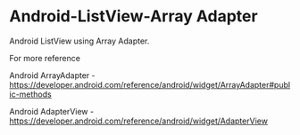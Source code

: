 # Android-ListView-Array Adapter
Android ListView using Array Adapter.

For more reference

Android ArrayAdapter - https://developer.android.com/reference/android/widget/ArrayAdapter#public-methods

Android AdapterView - https://developer.android.com/reference/android/widget/AdapterView
